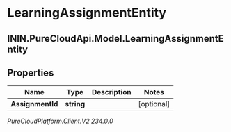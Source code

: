 # LearningAssignmentEntity

## ININ.PureCloudApi.Model.LearningAssignmentEntity

## Properties

|Name | Type | Description | Notes|
|------------ | ------------- | ------------- | -------------|
| **AssignmentId** | **string** |  | [optional] |



_PureCloudPlatform.Client.V2 234.0.0_
